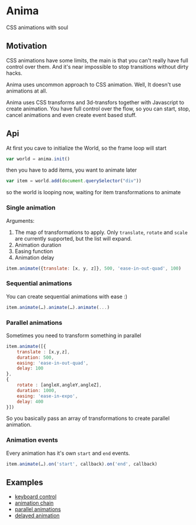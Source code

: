 # Anima
CSS animations with soul

## Motivation
CSS animations have some limits, the main is that you can't really have full control over them. And it's near impossible to stop transitions without dirty hacks.

Anima uses uncommon approach to CSS animation. Well, It doesn't use animations at all.

Anima uses CSS transforms and 3d-transfors together with Javascript to create animation. You have full control over the flow, so you can start, stop, cancel animations and even create event based stuff.

## Api
At first you cave to initialize the World, so the frame loop will start

```js
var world = anima.init()
```

then you have to add items, you want to animate later

```js
var item = world.add(document.querySelector("div"))
```
so the world is looping now, waiting for item transformations to animate

### Single animation
Arguments:
1. The map of transformations to apply. Only `translate`, `rotate` and `scale` are currently supported, but the list will expand.
2. Animation duration
3. Easing function
4. Animation delay
```js
item.animate({translate: [x, y, z]}, 500, 'ease-in-out-quad', 100)
```

### Sequential animations
You can create sequential animations with ease :)
```js
item.animate(…).animate(…).animate(...)
```

### Parallel animations
Sometimes you need to transform something in parallel
```js
item.animate([{
	translate : [x,y,z],
	duration: 500,
	easing: 'ease-in-out-quad',
	delay: 100
},
{
	rotate : [angleX,angleY,angleZ],
	duration: 1000,
	easing: 'ease-in-expo',
	delay: 400
}])
```
So you basically pass an array of transformations to create parallel animation.

### Animation events
Every animation has it's own `start` and `end` events.
```js
item.animate(…).on('start', callback).on('end', callback)
```

## Examples
- [keyboard control](anima/blob/master/example/keyboard.html)
- [animation chain](anima/blob/master/example/bounce.html)
- [parallel animations](anima/blob/master/example/parallel.html)
- [delayed animation](anima/blob/master/example/delay.html)
